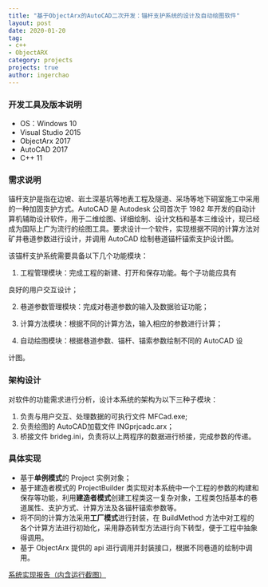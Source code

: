 ```yaml
---
title: "基于ObjectArx的AutoCAD二次开发：锚杆支护系统的设计及自动绘图软件"
layout: post
date: 2020-01-20
tag:
- c++
- ObjectARX
category: projects
projects: true
author: ingerchao
---
```


### 开发工具及版本说明

- OS：Windows 10
- Visual Studio 2015
- ObjectArx 2017 
- AutoCAD 2017
- C++ 11

### 需求说明

锚杆支护是指在边坡、岩土深基坑等地表工程及隧道、采场等地下硐室施工中采用的一种加固支护方式。AutoCAD 是 Autodesk 公司首次于 1982 年开发的自动计算机辅助设计软件，用于二维绘图、详细绘制、设计文档和基本三维设计，现已经成为国际上广为流行的绘图工具。要求设计一个软件，实现根据不同的计算方法对矿井巷道参数进行设计，并调用 AutoCAD 绘制巷道锚杆锚索支护设计图。

该锚杆支护系统需要具备以下几个功能模块：

1. 工程管理模块：完成工程的新建、打开和保存功能。每个子功能应具有

良好的用户交互设计；

2. 巷道参数管理模块：完成对巷道参数的输入及数据验证功能；

3. 计算方法模块：根据不同的计算方法，输入相应的参数进行计算；

4. 自动绘图模块：根据巷道参数、锚杆、锚索参数绘制不同的 AutoCAD 设

计图。

### 架构设计

对软件的功能需求进行分析，设计本系统的架构为以下三种子模块：

1. 负责与用户交互、处理数据的可执行文件 MFCad.exe;
2. 负责绘图的 AutoCAD加载文件 INGprjcadc.arx；
3. 桥接文件 brideg.ini，负责将以上两程序的数据进行桥接，完成参数的传递。



### 具体实现

- 基于**单例模式**的 Project 实例对象；
- 基于建造者模式的 ProjectBuilder 类实现对本系统中一个工程的参数的构建和保存等功能，利用**建造者模式**创建工程类这一复杂对象，工程类包括基本的巷道属性、支护方式、计算方法及各锚杆锚索参数等。
- 将不同的计算方法采用**工厂模式**进行封装，在 BuildMethod 方法中对工程的各个计算方法进行初始化，采用静态转型方法进行向下转型，便于工程中抽象得调用。
- 基于 ObjectArx 提供的 api 进行调用并封装接口，根据不同巷道的绘制中调用。



[系统实现报告（内含运行截图）](./../assets/pdf/report-maogan-system.pdf)

